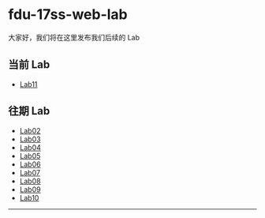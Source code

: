 ﻿# fdu-17ss-web-lab

大家好，我们将在这里发布我们后续的 Lab

## 当前 Lab

- [Lab11](./requirements/Lab11.md)

## 往期 Lab

- [Lab02](./requirements/Lab02.md)
- [Lab03](./requirements/Lab03.png)
- [Lab04](./requirements/Lab04.md)
- [Lab05](https://www.bilibili.com/video/av21858680)
- [Lab06](./requirements/Lab06.md)
- [Lab07](./requirements/Lab07.md)
- [Lab08](./requirements/Lab08.md)
- [Lab09](./requirements/Lab09.md)
- [Lab10](./requirements/Lab10.md)
---
